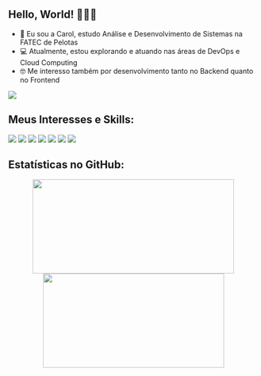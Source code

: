 ## Hello, World! 👩🏻‍💻

- 👋 Eu sou a Carol, estudo Análise e Desenvolvimento de Sistemas na FATEC de Pelotas
- 💻 Atualmente, estou explorando e atuando nas áreas de DevOps e Cloud Computing
- 🤓 Me interesso também por desenvolvimento tanto no Backend quanto no Frontend

<a href="[https://www.linkedin.com/in/carolina-s-freitas/]" target="_blank"><img src="https://img.shields.io/badge/-linkedin-0A66C2?logo=linkedin&logoColor=white&style=for-the-badge" target="_blank"></a>

## Meus Interesses e Skills:

![](https://img.shields.io/badge/-aws-222E3E?logo=amazonaws&style=for-the-badge&logoColor=white)
![](https://img.shields.io/badge/-linux-000000?logo=linux&style=for-the-badge&logoColor=white)
![](https://img.shields.io/badge/-docker-0698FF?logo=docker&style=for-the-badge&logoColor=white)
![](https://img.shields.io/badge/-kubernetes-3E6DE6?logo=kubernetes&style=for-the-badge&logoColor=white)
![](https://img.shields.io/badge/-azure-0188D7?logo=microsoftazure&style=for-the-badge&logoColor=white)
![](https://img.shields.io/badge/-azuredevops-0F6AD0?logo=azuredevops&style=for-the-badge&logoColor=white)
![](https://img.shields.io/badge/-git-F54D37?logo=git&style=for-the-badge&logoColor=white)



## Estatísticas no GitHub: 

<div align="center">
<img width="406px" height="190px" src="https://github-readme-stats.vercel.app/api?username=CarolinaSFreitas&show_icons=true&theme=dark">
<img width="365px" height="190px" src="https://github-readme-stats.vercel.app/api/top-langs/?username=CarolinaSFreitas&hide_progress=true&theme=dark">
</div>


